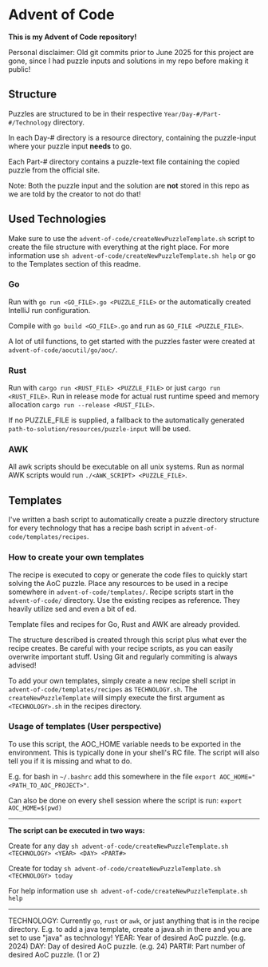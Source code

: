 # Advent of Code

**This is my Advent of Code repository!**

Personal disclaimer: Old git commits prior to June 2025 for this project are gone, since I had puzzle inputs and solutions in my repo before making it public!

## Structure

Puzzles are structured to be in their respective `Year/Day-#/Part-#/Technology` directory.

In each Day-# directory is a resource directory, containing the puzzle-input where your puzzle input **needs** to go.

Each Part-# directory contains a puzzle-text file containing the copied puzzle from the official site.

Note: Both the puzzle input and the solution are **not** stored in this repo as we are told by the creator to not do that!

## Used Technologies

Make sure to use the `advent-of-code/createNewPuzzleTemplate.sh` script to create the file structure
with everything at the right place.
For more information use `sh advent-of-code/createNewPuzzleTemplate.sh help`
or go to the Templates section of this readme.

### Go

Run with `go run <GO_FILE>.go <PUZZLE_FILE>` or the automatically created IntelliJ run configuration.

Compile with `go build <GO_FILE>.go` and run as `GO_FILE <PUZZLE_FILE>`.

A lot of util functions, to get started with the puzzles faster were created at
`advent-of-code/aocutil/go/aoc/`.

### Rust

Run with `cargo run <RUST_FILE> <PUZZLE_FILE>` or just `cargo run <RUST_FILE>`.
Run in release mode for actual rust runtime speed and memory allocation `cargo run --release <RUST_FILE>`.

If no PUZZLE_FILE is supplied, a fallback to the automatically generated `path-to-solution/resources/puzzle-input` will be used.

### AWK

All awk scripts should be executable on all unix systems.
Run as normal AWK scripts would run `./<AWK_SCRIPT> <PUZZLE_FILE>`.

## Templates

I've written a bash script to automatically create a puzzle directory structure
for every technology that has a recipe bash script in `advent-of-code/templates/recipes`.

### How to create your own templates

The recipe is executed to copy or generate the code files to quickly start solving the AoC puzzle.
Place any resources to be used in a recipe somewhere in `advent-of-code/templates/`.
Recipe scripts start in the `advent-of-code/` directory.
Use the existing recipes as reference. They heavily utilize sed and even a bit of ed.

Template files and recipes for Go, Rust and AWK are already provided.

The structure described is created through this script plus what ever the recipe creates.
Be careful with your recipe scripts, as you can easily overwrite important stuff.
Using Git and regularly commiting is always advised!

To add your own templates, simply create a new recipe shell script in `advent-of-code/templates/recipes` as `TECHNOLOGY.sh`. The `createNewPuzzleTemplate` will simply execute the first argument as `<TECHNOLOGY>.sh` in the recipes directory.

### Usage of templates (User perspective)

To use this script, the AOC_HOME variable needs to be exported in the environment.
This is typically done in your shell's RC file.
The script will also tell you if it is missing and what to do.

E.g. for bash in `~/.bashrc` add this somewhere in the file `export AOC_HOME="<PATH_TO_AOC_PROJECT>"`.

Can also be done on every shell session where the script is run:
`export AOC_HOME=$(pwd)`

---

**The script can be executed in two ways:**

Create for any day
`sh advent-of-code/createNewPuzzleTemplate.sh <TECHNOLOGY> <YEAR> <DAY> <PART#>`

Create for today 
`sh advent-of-code/createNewPuzzleTemplate.sh <TECHNOLOGY> today`

For help information use
`sh advent-of-code/createNewPuzzleTemplate.sh help`

---

TECHNOLOGY: Currently `go`, `rust` or `awk`, or just anything that is in the recipe directory.
            E.g. to add a java template, create a java.sh in there and you are set to use "java" as technology!
YEAR: Year of desired AoC puzzle. (e.g. 2024)
DAY: Day of desired AoC puzzle. (e.g. 24)
PART#: Part number of desired AoC puzzle. (1 or 2)
